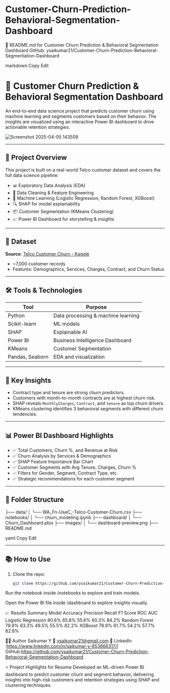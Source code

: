 # Customer-Churn-Prediction-Behavioral-Segmentation-Dashboard

📘 README.md for
Customer Churn Prediction & Behavioral Segmentation Dashboard
GitHub: ysaikumar21/Customer-Churn-Prediction-Behavioral-Segmentation-Dashboard

markdown
Copy
Edit
# 🧠 Customer Churn Prediction & Behavioral Segmentation Dashboard

An end-to-end data science project that predicts customer churn using machine learning and segments customers based on their behavior. The insights are visualized using an interactive Power BI dashboard to drive actionable retention strategies.

![Screenshot 2025-04-05 143509](https://github.com/user-attachments/assets/7513c6af-e9cd-4edc-ad5b-effe5309fc06)


---

## 🚀 Project Overview

This project is built on a real-world Telco customer dataset and covers the full data science pipeline:

- 📊 Exploratory Data Analysis (EDA)
- 🧼 Data Cleaning & Feature Engineering
- 🧠 Machine Learning (Logistic Regression, Random Forest, XGBoost)
- 🔍 SHAP for model explainability
- 📦 Customer Segmentation (KMeans Clustering)
- 📈 Power BI Dashboard for storytelling & insights

---

## 📁 Dataset

**Source**: [Telco Customer Churn - Kaggle](https://www.kaggle.com/datasets/blastchar/telco-customer-churn)  
- ~7,000 customer records
- Features: Demographics, Services, Charges, Contract, and Churn Status

---

## 🛠️ Tools & Technologies

| Tool        | Purpose                             |
|-------------|-------------------------------------|
| Python      | Data processing & machine learning  |
| Scikit-learn | ML models                          |
| SHAP        | Explainable AI                      |
| Power BI    | Business Intelligence Dashboard     |
| KMeans      | Customer Segmentation               |
| Pandas, Seaborn | EDA and visualization           |

---

## 📌 Key Insights

- Contract type and tenure are strong churn predictors.
- Customers with month-to-month contracts are at highest churn risk.
- SHAP reveals `MonthlyCharges`, `Contract`, and `tenure` as top churn drivers.
- KMeans clustering identifies 3 behavioral segments with different churn tendencies.

---

## 📊 Power BI Dashboard Highlights

- ✅ Total Customers, Churn %, and Revenue at Risk
- ✅ Churn Analysis by Services & Demographics
- ✅ SHAP Feature Importance Bar Chart
- ✅ Customer Segments with Avg Tenure, Charges, Churn %
- ✅ Filters for Gender, Segment, Contract Type, etc.
- ✅ Strategic recommendations for each customer segment

---

## 📁 Folder Structure

├── data/ │ └── WA_Fn-UseC_-Telco-Customer-Churn.csv ├── notebooks/ │ └── churn_modeling.ipynb ├── dashboard/ │ └── Churn_Dashboard.pbix ├── images/ │ └── dashboard-preview.png ├── README.md

yaml
Copy
Edit

---

## 📚 How to Use

1. Clone the repo:
   ```bash
   git clone https://github.com/ysaikumar21/Customer-Churn-Prediction-Behavioral-Segmentation-Dashboard.git
Run the notebook inside /notebooks to explore and train models.

Open the Power BI file inside /dashboard to explore insights visually.

📈 Results Summary
Model	                              Accuracy	      Precision	      Recall	    F1 Score	            ROC AUC
Logistic Regression	                  80.6%	            65.8%	      55.6%	        60.3%	                84.2%
Random Forest	                        79.9%	             63.3%	    49.5%	        55.5%	                82.2%
XGBoost	                              78.9%	             61.7%	     54.2%	       57.7%	              82.8%

🙋‍♂️ Author
Saikumar Y
📧 ysaikumar21@gmail.com
🔗 LinkedIn :https://www.linkedin.com/in/saikumar-y-853666317/| 
GitHub:https://github.com/ysaikumar21/Customer-Churn-Prediction-Behavioral-Segmentation-Dashboard

⭐ Project Highlights for Resume
Developed an ML-driven Power BI dashboard to predict customer churn and segment behavior, delivering insights into high-risk customers and retention strategies using SHAP and clustering techniques.

